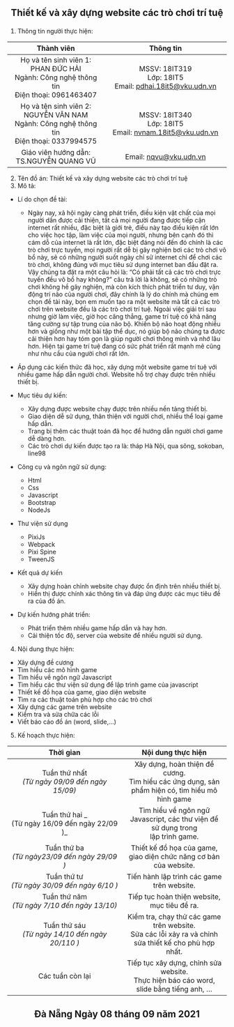 ## <p align="center"> Thiết kế và xây dựng website các trò chơi trí tuệ </p>

1.	Thông tin người thực hiện:
  
<div align="center">
  
| Thành viên<img width=1000> |Thông tin<img width=800/>|
| :-----: | :-: |
| Họ và tên sinh viên 1: PHAN ĐỨC HẢI <br> Ngành: Công nghệ thông tin <br> Điện thoại: 0961463407 | MSSV: 18IT319 <br> Lớp: 18IT5 <br> Email: pdhai.18it5@vku.udn.vn |
| Họ và tên sinh viên 2: NGUYỄN VĂN NAM <br> Ngành: Công nghệ thông tin <br> Điện thoại: 0337994575 | MSSV: 18IT340 <br> Lớp: 18IT5 <br> Email: nvnam.18it5@vku.udn.vn |
| Giáo viên hướng dẫn: TS.NGUYỄN QUANG VŨ  | Email: nqvu@vku.udn.vn |
</div>
  
2.	Tên đồ án: Thiết kế và xây dựng website các trò chơi trí tuệ
3.	Mô tả:
- Lí do chọn đề tài:
  - Ngày nay, xã hội ngày càng phát triển, điều kiện vật chất của mọi người dần được cải thiện, tất cả mọi người đang được tiếp cận internet rất nhiều, đặc biệt là giới trẻ, điều này tạo điều kiện rất lớn cho việc học tập, làm việc của mọi người, nhưng bên cạnh đó thì cám dỗ của internet là rất lớn, đặc biệt đáng nói đến đó chính là các trò chơi trực tuyến, mọi người rất dễ bị gây nghiện bơi các trò chơi vô bổ này, sẽ có những người suốt ngày chỉ sử internet chỉ để chơi các trò chơi, không đúng với mục tiêu sử dụng internet ban đầu đặt ra. Vậy chúng ta đặt ra một câu hỏi là: “Có phải tất cả các trò chơi trực tuyến đều vô bổ hay không?” câu trả lời là không, sẽ có những trò chơi không hề gây nghiện, mà còn kích thích phát triển tư duy, vận động trí não của người chơi, đây chính là lý do chính mà chúng em chọn đề tài này, bọn em muốn tạo ra một website mà tất cả các trò chơi trên website đều là các trò chơi trí tuệ. Ngoài việc giải trí sau nhưng giờ làm việc, giờ học căng thẳng, game trí tuệ có khả năng tăng cường sự tập trung của não bộ. Khiến bộ não hoạt động nhiều hơn và giống như một bài tập thể dục, nó giúp bộ não chúng ta được cải thiện hơn hay tóm gọn là giúp người chơi thông minh và nhớ lâu hơn. Hiện tại game trí tuệ đang có sức phát triển rất mạnh mẽ cũng như nhu cầu của người chơi rất lớn.

- Áp dụng các kiến thức đã học, xây dựng một website game trí tuệ với nhiều game hấp dẫn người chơi. Website hỗ trợ chạy được trên nhiều thiết bị.
- Mục tiêu dự kiến:
  - Xây dựng được website chạy được trên nhiều nền tảng thiết bị. 
  - Giao diện dễ sử dụng, thân thiện với người chơi, nhiều thể loại game hấp dẫn.
  - Trang bị thêm các thuật toán đã học để hướng dẫn người chơi game dễ dàng hơn.
  - Các trò chơi dự kiến được tạo ra là: tháp Hà Nội, qua sông, sokoban, line98

- Công cụ và ngôn ngữ sử dụng:
  -	Html
  -	Css
  -	Javascript
  -	Bootstrap
  -	NodeJs

- Thư viện sử dụng
  -	PixiJs
  -	Webpack
  -	Pixi Spine
  -	TweenJS

- Kết quả dự kiến
  -	Xây dựng hoàn chỉnh website chạy được ổn định trên nhiều thiết bị.
  -	Hiển thị được chính xác thông tin và đáp ứng được các mục tiêu đề ra của đồ án.

- Dự kiến hướng phát triển:
  -	Phát triển thêm nhiều game hấp dẫn và hay hơn.
  -	Cải thiện tốc độ, server của website để nhiều người sử dụng.

4.	Nội dung thực hiện:
  -	Xây dựng đề cương
  -	Tìm hiểu các mô hình game
  -	Tìm hiểu về ngôn ngữ Javascript
  -	Tìm hiểu các thư viện sử dụng để lập trình game của javascript
  -	Thiết kế đồ họa của game, giao diện website
  -	Tìm ra các thuật toán phù hợp cho các trò chơi
  -	Xây dựng các game trên website
  -	Kiểm tra và sửa chữa các lỗi
  -	Viết báo cáo đồ án (word, slide,…) 

5.	Kế hoạch thực hiện:

<div align="center">
  
| Thời gian<img width=1000> |Nội dung thực hiện<img width=800/>|
| :-----: | :-: |
| Tuần thứ nhất <br> _(Từ ngày 09/09 đến ngày 15/09)_ | Xây dựng, hoàn thiện đề cương. <br> Tìm hiểu các ứng dụng, sản phẩm hiện có, tìm hiểu mô hình game |
| Tuần thứ hai _ <br> (Từ ngày 16/09 đến ngày 22/09 )_ | Tìm hiểu về ngôn ngữ Javascript, các thư viện để sử dụng trong <br> lập trình game. |
| Tuần thứ ba <br> _(Từ ngày23/09 đến ngày 29/09 )_ | Thiết kế đồ họa của game, giao diện chức năng cơ bản của website. |
| Tuần thứ tư <br> _(Từ ngày 30/09 đến ngày 6/10 )_ | Tiến hành lập trình các game trên website.|
| Tuần thứ năm <br> _(Từ ngày 7/10 đến ngày 13/10)_ | Tiếp tục hoàn thiện website, mục tiêu đề ra. |
| Tuần thứ sáu <br> _(Từ ngày 14/10 đến ngày 20/110 )_ | Kiểm tra, chạy thử các game trên website. <br> Sửa các lỗi xảy ra và chỉnh sửa thiết kế cho phù hợp nhất. |
| Các tuần còn lại | Tiếp tục xây dựng, chỉnh sửa website. <br> Thực hiện báo cáo word, slide bằng tiếng anh, … |
  
</div>

## <p align="center"> Đà Nẵng Ngày 08 tháng 09 năm 2021 </p>
